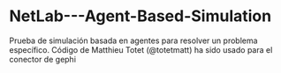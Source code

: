 # NetLab---Agent-Based-Simulation
Prueba de simulación basada en agentes para resolver un problema específico.
Código de Matthieu Totet (@totetmatt) ha sido usado para el conector de gephi
